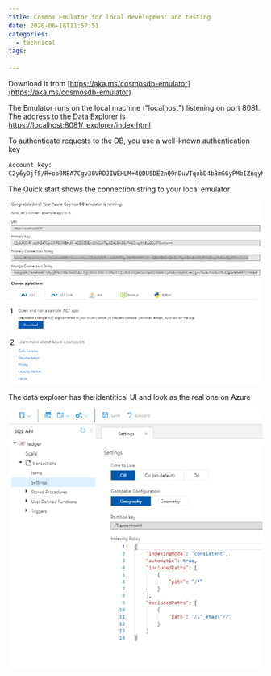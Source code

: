 ```yaml
---
title: Cosmos Emulator for local development and testing
date: 2020-06-18T11:57:51
categories:
  - technical
tags:
  
---
```



Download it from [https://aka.ms/cosmosdb-emulator](https://aka.ms/cosmosdb-emulator)

The Emulator runs on the local machine \("localhost"\) listening on port 8081. The address to the Data Explorer is [https://localhost:8081/\_explorer/index.html](https://localhost:8081/_explorer/index.html)

To authenticate requests to the DB, you use a well-known authentication key

```bash
Account key: 
C2y6yDjf5/R+ob0N8A7Cgv30VRDJIWEHLM+4QDU5DE2nQ9nDuVTqobD4b8mGGyPMbIZnqyMsEcaGQy67XIw/Jw==
```

The Quick start shows the connection string to your local emulator

![](/assets/image%20%2812%29.png)

The data explorer has the identitical UI and look as the real one on Azure

![](/assets/image%20%2813%29.png)

